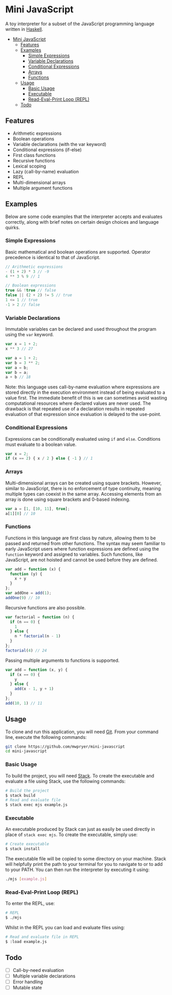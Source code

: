 # Mini JavaScript

A toy interpreter for a subset of the JavaScript programming language written in [Haskell](https://www.haskell.org/).

- [Mini JavaScript](#mini-javascript)
  - [Features](#features)
  - [Examples](#examples)
    - [Simple Expressions](#simple-expressions)
    - [Variable Declarations](#variable-declarations)
    - [Conditional Expressions](#conditional-expressions)
    - [Arrays](#arrays)
    - [Functions](#functions)
  - [Usage](#usage)
    - [Basic Usage](#basic-usage)
    - [Executable](#executable)
    - [Read-Eval-Print Loop (REPL)](#read-eval-print-loop-repl)
  - [Todo](#todo)

## Features

- Arithmetic expressions
- Boolean operations
- Variable declarations (with the var keyword)
- Conditional expressions (if-else)
- First class functions
- Recursive functions
- Lexical scoping
- Lazy (call-by-name) evaluation
- REPL
- Multi-dimensional arrays
- Multiple argument functions

## Examples

Below are some code examples that the interpreter accepts and evaluates correctly, along with brief notes on certain design choices and language quirks.

### Simple Expressions

Basic mathematical and boolean operations are supported. Operator precedence is identical to that of JavaScript.

```js
// Arithmetic expressions
- (1 + 2) * 3 // -9
4 ** 3 % 9 // 1

// Boolean expressions
true && !true // false
false || (2 + 2) != 5 // true
1 <= 1 // true
-1 > 2 // false
```

### Variable Declarations

Immutable variables can be declared and used throughout the program using the `var` keyword.

```js
var x = 1 + 2;
x ** 3 // 27
```

```js
var a = 1 + 2;
var b = 3 ** 2;
var a = b;
var b = a;
a + b // 18
```

Note: this language uses call-by-name evaluation where expressions are stored directly in the execution environment instead of being evaluated to a value first. The immediate benefit of this is we can sometimes avoid wasting computational resources where declared values are never used. The drawback is that repeated use of a declaration results in repeated evaluation of that expression since evaluation is delayed to the use-point.

### Conditional Expressions

Expressions can be conditionally evaluated using `if` and `else`. Conditions must evaluate to a boolean value.

```js
var x = 2;
if (x == 2) { x / 2 } else { -1 } // 1
```

### Arrays

Multi-dimensional arrays can be created using square brackets. However, similar to JavaScript, there is no enforcement of type continuity, meaning multiple types can coexist in the same array. Accessing elements from an array is done using square brackets and 0-based indexing.

```js
var a = [1, [10, 11], true]; 
a[1][0] // 10
```

### Functions

Functions in this language are first class by nature, allowing them to be passed and returned from other functions. The syntax may seem familiar to early JavaScript users where function expressions are defined using the `function` keyword and assigned to variables. Such functions, like JavaScript, are not hoisted and cannot be used before they are defined.

```js
var add = function (x) {
  function (y) {
    x + y
  }
};
var addOne = add(1);
addOne(9) // 10
```

Recursive functions are also possible.

```js
var factorial = function (n) {
  if (n == 0) {
    1
  } else {
    n * factorial(n - 1)
  }
};
factorial(4) // 24
```

Passing multiple arguments to functions is supported.

```js
var add = function (x, y) {
  if (x == 0) {
    y
  } else {
    add(x - 1, y + 1)
  }
};
add(10, 1) // 11
```

## Usage

To clone and run this application, you will need [Git](https://git-scm.com). From your command line, execute the following commands:

```bash
git clone https://github.com/mwpryer/mini-javascript
cd mini-javascript
````

### Basic Usage

To build the project, you will need [Stack](https://docs.haskellstack.org/en/stable/). To create the executable and evaluate a file using Stack, use the following commands:

```bash
# Build the project
$ stack build
# Read and evaluate file
$ stack exec mjs example.js
```

### Executable

An executable produced by Stack can just as easily be used directly in place of `stack exec mjs`. To create the executable, simply use:

```bash
# Create executable
$ stack install
```

The executable file will be copied to some directory on your machine. Stack will helpfully print the path to your terminal for you to navigate to or to add to your PATH. You can then run the interpreter by executing it using:

```bash
./mjs [example.js]
```

### Read-Eval-Print Loop (REPL)

To enter the REPL, use:

```bash
# REPL
$ ./mjs
```

Whilst in the REPL you can load and evaluate files using:

```bash
# Read and evaluate file in REPL
$ :load example.js
```

## Todo

- [ ] Call-by-need evaluation
- [ ] Multiple variable declarations
- [ ] Error handling
- [ ] Mutable state
